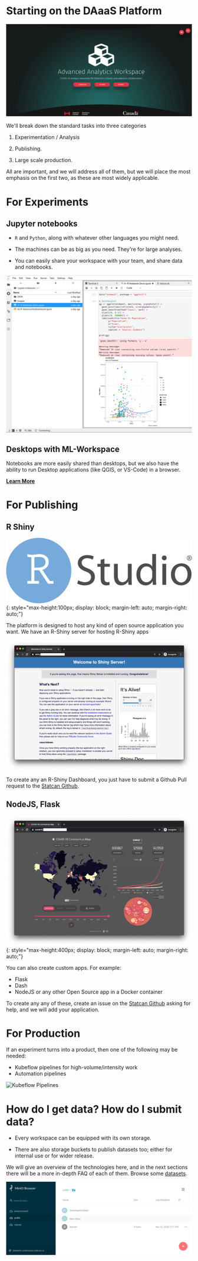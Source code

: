 # Starting on the DAaaS Platform

![The DAaaS Platform](images/portal_ui.png)

We'll break down the standard tasks into three categories

1. Experimentation / Analysis

2. Publishing.

3. Large scale production.

All are important, and we will address all of them, but we will place the most
emphasis on the first two, as these are most widely applicable. 

# For Experiments

<!--  ![Kubeflow](images/logo-kubeflow.png){: style="max-height:200px"} -->

## Jupyter notebooks

 - `R` and `Python`, along with whatever other languages you might need.
 
 - The machines can be as big as you need. They're for large analyses.
 
 - You can easily share your workspace with your team, and share data and
   notebooks.

![Jupyter Notebooks](images/jupyter_in_action.png)

## Desktops with ML-Workspace

   Notebooks are more easily shared than desktops, but we also have the ability
   to run Desktop applications (like QGIS, or VS-Code) in a browser. 

[**Learn More**](1-Experiments/1-Kubeflow)

# For Publishing

## R Shiny

![R Shiny](images/logo-RStudio.png){: style="max-height:100px; display: block; margin-left: auto; margin-right: auto;"}

The platform is designed to host any kind of open source application you want.
We have an R-Shiny server for hosting R-Shiny apps

 ![R Shiny Server](images/shiny_ui.png)
 
To create any an R-Shiny Dashboard, you just have to submit a Github Pull
request to the [Statcan Github](https://github.com/statcan/shiny). 
 
## NodeJS, Flask

![NodeJS Dashbaords](images/covid_ui.png){: style="max-height:400px; display: block; margin-left: auto; margin-right: auto;"}

You can also create custom apps. For example:
 
 - Flask 
 - Dash
 - NodeJS or any other Open Source app in a Docker container

To create any any of these, create an issue on the 
[Statcan Github](https://github.com/statcan/daaas) asking for help, 
and we will add your application.


# For Production

If an experiment turns into a product, then one of the following may be needed:

 - Kubeflow pipelines for high-volume/intensity work
 - Automation pipelines
 
![Kubeflow Pipelines](images/kubeflow_pipelines.png)
 

# How do I get data? How do I submit data?

 - Every workspace can be equipped with its own storage.

 - There are also storage buckets to publish datasets too; either for
   internal use or for wider release.

We will give an overview of the technologies here, and in the next sections
there will be a more in-depth FAQ of each of them. Browse some [datasets](https://datasets.covid.cloud.statcan.ca).

![Browse Datasets](images/minio_ui.png)


